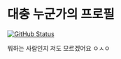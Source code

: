 # 대충 누군가의 프로필
 [![GitHub Status](https://github-readme-stats.vercel.app/api?username=Shark1ight&theme=radical&show_icons=true)](https://github.com/anuraghazra/github-readme-stats)

뭐하는 사람인지 저도 모르겠어요 ㅇㅅㅇ

